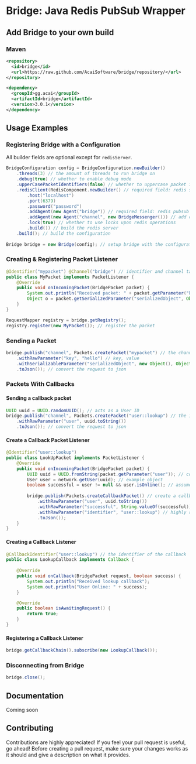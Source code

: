 # Bridge: Java Redis PubSub Wrapper

## Add Bridge to your own build
### Maven
```xml
<repository>
  <id>bridge</id>
  <url>https://raw.github.com/AcaiSoftware/bridge/repository/</url>
</repository>

<dependency>
  <groupId>gg.acai</groupId>
  <artifactId>bridge</artifactId>
  <version>3.0.1</version>
</dependency>
```

## Usage Examples
### Registering Bridge with a Configuration
All builder fields are optional except for ``redisServer``.
```java
BridgeConfiguration config = BridgeConfiguration.newBuilder()
    .threads(3) // the amount of threads to run bridge on
    .debug(true) // whether to enable debug mode
    .upperCasePacketIdentifiers(false) // whether to uppercase packet identifiers. (e.g. "test" -> "TEST") for @Identifier
    .redisClient(RedisComponent.newBuilder() // required field: redis server
        .host("localhost")
        .port(6379)
        .password("password")
        .addAgent(new Agent("bridge")) // required field: redis pubsub agent with its channel identifier
        .addAgent(new Agent("channel", new BridgeMessenger())) // add custom messenger with its channel identifier
        .lock(true) // whether to use locks upon redis operations
        .build()) // build the redis server
    .build(); // build the configuration
    
Bridge bridge = new Bridge(config); // setup bridge with the configuration
```

### Creating & Registering Packet Listener
```java
@Identifier("mypacket") @Channel("bridge") // identifier and channel target
public class MyPacket implements PacketListener {
    @Override
    public void onIncomingPacket(BridgePacket packet) {
        System.out.println("Received packet: " + packet.getParameter("key")); // retrieve the parameter "key", which is "hello"
        Object o = packet.getSerializedParameter("serializedObject", Object.class); // deserialize the object
    }
}
```
```java
RequestMapper registry = bridge.getRegistry();
registry.register(new MyPacket()); // register the packet
```

### Sending a Packet
```java
bridge.publish("channel", Packets.createPacket("mypacket") // the channel target & identifier of the packet
    .withRawParameter("key", "hello") // key, value
    .withSerializableParameter("serializedObject", new Object(), Object.class) // a serializable object, using gson to serialize
    .toJson()); // convert the request to json
```

### Packets With Callbacks
#### Sending a callback packet
```java
UUID uuid = UUID.randomUUID(); // acts as a User ID
bridge.publish("channel", Packets.createPacket("user::lookup") // the identifier of the packet
    .withRawParameter("user", uuid.toString())
    .toJson()); // convert the request to json
```

#### Create a Callback Packet Listener
```java
@Identifier("user::lookup")
public class LookUpPacket implements PacketListener {
    @Override
    public void onIncomingPacket(BridgePacket packet) {
        UUID uuid = UUID.fromString(packet.getParameter("user")); // convert the user parameter to a UUID
        User user = network.getUser(uuid); // example object
        boolean successful = user != null && user.isOnline(); // assume this is a valid check
        
        bridge.publish(Packets.createCallbackPacket() // create a callback packet
            .withRawParameter("user", uuid.toString())
            .withRawParameter("successful", String.valueOf(successful)) // required field: successful
            .withRawParameter("identifier", "user::lookup") // highly recommended, yet optional field: identifier
            .toJson());
    }
}
```

#### Creating a Callback Listener
```java
@CallbackIdentifier("user::lookup") // the identifier of the callback
public class LookupCallback implements Callback {
    
    @Override
    public void onCallback(BridgePacket request, boolean success) {
        System.out.println("Received lookup callback");
        System.out.println("User Online: " + success);
    }

    @Override
    public boolean isAwaitingRequest() {
        return true;
    }
}
```
#### Registering a Callback Listener
```java
bridge.getCallbackChain().subscribe(new LookupCallback());
```

### Disconnecting from Bridge
```java
bridge.close();
```


## Documentation
Coming soon

## Contributing
Contributions are highly appreciated! If you feel your pull request is useful, go ahead!
Before creating a pull request, make sure your changes works as it should and give a description on what it provides.
